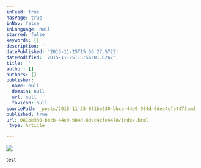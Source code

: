 ```yaml
---
inFeed: true
hasPage: true
inNav: false
inLanguage: null
starred: false
keywords: []
description: ''
datePublished: '2015-11-25T15:56:27.572Z'
dateModified: '2015-11-25T15:56:01.626Z'
title: ''
author: []
authors: []
publisher:
  name: null
  domain: null
  url: null
  favicon: null
sourcePath: _posts/2015-11-25-081be930-bbcb-44e9-984d-6dec4cfe4478.md
published: true
url: 081be930-bbcb-44e9-984d-6dec4cfe4478/index.html
_type: Article

---
```

![](https://the-grid-user-content.s3-us-west-2.amazonaws.com/37f349c4-1b7a-4f01-8be5-607755cfd244.jpg)

test
